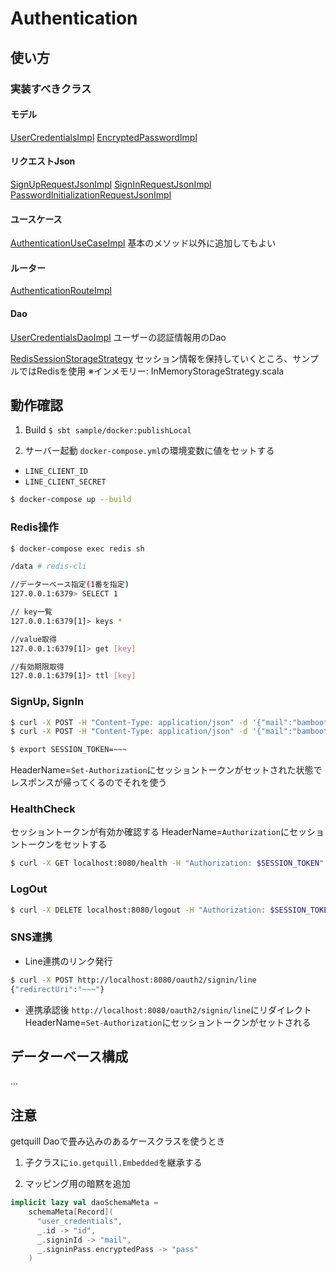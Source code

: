 # Authentication

## 使い方
### 実装すべきクラス

#### モデル
[UserCredentialsImpl](https://github.com/BambooTuna/AkkaServerSupport/blob/master/sample/src/main/scala/com/github/BambooTuna/AkkaServerSupport/sample/model/UserCredentialsImpl.scala)
[EncryptedPasswordImpl](https://github.com/BambooTuna/AkkaServerSupport/blob/master/sample/src/main/scala/com/github/BambooTuna/AkkaServerSupport/sample/model/EncryptedPasswordImpl.scala)

#### リクエストJson
[SignUpRequestJsonImpl](https://github.com/BambooTuna/AkkaServerSupport/blob/master/sample/src/main/scala/com/github/BambooTuna/AkkaServerSupport/sample/json/SignUpRequestJsonImpl.scala)
[SignInRequestJsonImpl](https://github.com/BambooTuna/AkkaServerSupport/blob/master/sample/src/main/scala/com/github/BambooTuna/AkkaServerSupport/sample/json/SignInRequestJsonImpl.scala)
[PasswordInitializationRequestJsonImpl](https://github.com/BambooTuna/AkkaServerSupport/blob/master/sample/src/main/scala/com/github/BambooTuna/AkkaServerSupport/sample/json/PasswordInitializationRequestJsonImpl.scala)

#### ユースケース
[AuthenticationUseCaseImpl](https://github.com/BambooTuna/AkkaServerSupport/blob/master/sample/src/main/scala/com/github/BambooTuna/AkkaServerSupport/sample/useCase/AuthenticationUseCaseImpl.scala)
基本のメソッド以外に追加してもよい

#### ルーター
[AuthenticationRouteImpl](https://github.com/BambooTuna/AkkaServerSupport/blob/master/sample/src/main/scala/com/github/BambooTuna/AkkaServerSupport/sample/router/AuthenticationRouteImpl.scala)

#### Dao
[UserCredentialsDaoImpl](https://github.com/BambooTuna/AkkaServerSupport/blob/master/sample/src/main/scala/com/github/BambooTuna/AkkaServerSupport/sample/dao/UserCredentialsDaoImpl.scala)
ユーザーの認証情報用のDao

[RedisSessionStorageStrategy](https://github.com/BambooTuna/AkkaServerSupport/blob/master/sample/src/main/scala/com/github/BambooTuna/AkkaServerSupport/sample/session/RedisSessionStorageStrategy.scala)
セッション情報を保持していくところ、サンプルではRedisを使用
※インメモリー: InMemoryStorageStrategy.scala


## 動作確認

1. Build
`$ sbt sample/docker:publishLocal`

2. サーバー起動
`docker-compose.yml`の環境変数に値をセットする
- `LINE_CLIENT_ID`
- `LINE_CLIENT_SECRET`

```bash
$ docker-compose up --build
```

### Redis操作
```bash
$ docker-compose exec redis sh

/data # redis-cli

//データーベース指定(1番を指定)
127.0.0.1:6379> SELECT 1 

// key一覧
127.0.0.1:6379[1]> keys *

//value取得
127.0.0.1:6379[1]> get [key]

//有効期限取得
127.0.0.1:6379[1]> ttl [key] 
```

### SignUp, SignIn
```bash
$ curl -X POST -H "Content-Type: application/json" -d '{"mail":"bambootuna@gmail.com","pass":"pass"}' localhost:8080/signup -i
$ curl -X POST -H "Content-Type: application/json" -d '{"mail":"bambootuna@gmail.com","pass":"pass"}' localhost:8080/signin -i

$ export SESSION_TOKEN=~~~
```
HeaderName=`Set-Authorization`にセッショントークンがセットされた状態でレスポンスが帰ってくるのでそれを使う

### HealthCheck
セッショントークンが有効か確認する
HeaderName=`Authorization`にセッショントークンをセットする
```bash
$ curl -X GET localhost:8080/health -H "Authorization: $SESSION_TOKEN"
```

### LogOut
```bash
$ curl -X DELETE localhost:8080/logout -H "Authorization: $SESSION_TOKEN"
```

### SNS連携
- Line連携のリンク発行
```bash
$ curl -X POST http://localhost:8080/oauth2/signin/line
{"redirectUri":"~~~"}
```

- 連携承認後
`http://localhost:8080/oauth2/signin/line`にリダイレクト
HeaderName=`Set-Authorization`にセッショントークンがセットされる

## データーベース構成
...

## 注意
getquill
Daoで畳み込みのあるケースクラスを使うとき
1. 子クラスに`io.getquill.Embedded`を継承する

2. マッピング用の暗黙を追加
```scala
implicit lazy val daoSchemaMeta =
    schemaMeta[Record](
      "user_credentials",
      _.id -> "id",
      _.signinId -> "mail",
      _.signinPass.encryptedPass -> "pass"
    )
```
